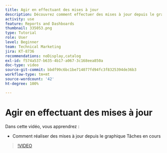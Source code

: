 ```yaml
---
title: Agir en effectuant des mises à jour
description: Découvrez comment effectuer des mises à jour depuis le graphique Tâches en cours dans [!UICONTROL Analytique améliorée].
activity: use
feature: Reports and Dashboards
thumbnail: 335053.png
type: Tutorial
role: User
level: Beginner
team: Technical Marketing
jira: KT-8736
recommendations: noDisplay,catalog
exl-id: f574a537-b635-4b17-a067-3c168eea850a
doc-type: video
source-git-commit: bbdf99c6bc1be714077fd94fc3f8325394de36b3
workflow-type: tm+mt
source-wordcount: '42'
ht-degree: 100%

---
```


# Agir en effectuant des mises à jour

Dans cette vidéo, vous apprendrez :

* Comment réaliser des mises à jour depuis le graphique Tâches en cours

>[!VIDEO](https://video.tv.adobe.com/v/3436860/?quality=12&learn=on&enablevpops=1&captions=fre_fr)
